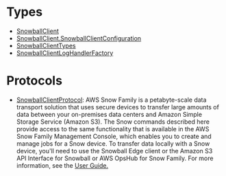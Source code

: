 # Types

  - [SnowballClient](/aws-sdk-swift/reference/0.x/AWSSnowball/SnowballClient)
  - [SnowballClient.SnowballClientConfiguration](/aws-sdk-swift/reference/0.x/AWSSnowball/SnowballClient_SnowballClientConfiguration)
  - [SnowballClientTypes](/aws-sdk-swift/reference/0.x/AWSSnowball/SnowballClientTypes)
  - [SnowballClientLogHandlerFactory](/aws-sdk-swift/reference/0.x/AWSSnowball/SnowballClientLogHandlerFactory)

# Protocols

  - [SnowballClientProtocol](/aws-sdk-swift/reference/0.x/AWSSnowball/SnowballClientProtocol):
    AWS Snow Family is a petabyte-scale data transport solution that uses secure devices to
    transfer large amounts of data between your on-premises data centers and Amazon Simple Storage
    Service (Amazon S3). The Snow commands described here provide access to the same
    functionality that is available in the AWS Snow Family Management Console, which enables you to
    create and manage jobs for a Snow device. To transfer data locally with a Snow device, you'll
    need to use the Snowball Edge client or the Amazon S3 API Interface for Snowball or AWS OpsHub for Snow Family. For more
    information, see the <a href="https://docs.aws.amazon.com/AWSImportExport/latest/ug/api-reference.html">User Guide.
